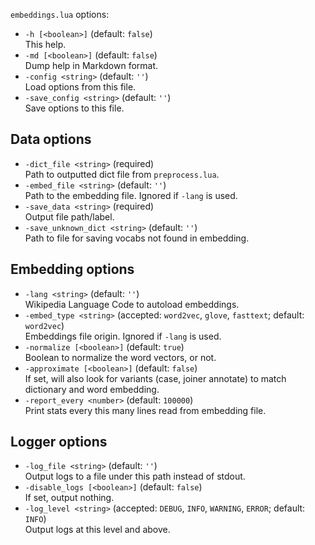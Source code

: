<!--- This file was automatically generated. Do not modify it manually but use the docs/options/generate.sh script instead. -->

`embeddings.lua` options:

* `-h [<boolean>]` (default: `false`)<br/>This help.
* `-md [<boolean>]` (default: `false`)<br/>Dump help in Markdown format.
* `-config <string>` (default: `''`)<br/>Load options from this file.
* `-save_config <string>` (default: `''`)<br/>Save options to this file.

## Data options

* `-dict_file <string>` (required)<br/>Path to outputted dict file from `preprocess.lua`.
* `-embed_file <string>` (default: `''`)<br/>Path to the embedding file. Ignored if `-lang` is used.
* `-save_data <string>` (required)<br/>Output file path/label.
* `-save_unknown_dict <string>` (default: `''`)<br/>Path to file for saving vocabs not found in embedding.

## Embedding options

* `-lang <string>` (default: `''`)<br/>Wikipedia Language Code to autoload embeddings.
* `-embed_type <string>` (accepted: `word2vec`, `glove`, `fasttext`; default: `word2vec`)<br/>Embeddings file origin. Ignored if `-lang` is used.
* `-normalize [<boolean>]` (default: `true`)<br/>Boolean to normalize the word vectors, or not.
* `-approximate [<boolean>]` (default: `false`)<br/>If set, will also look for variants (case, joiner annotate) to match dictionary and word embedding.
* `-report_every <number>` (default: `100000`)<br/>Print stats every this many lines read from embedding file.

## Logger options

* `-log_file <string>` (default: `''`)<br/>Output logs to a file under this path instead of stdout.
* `-disable_logs [<boolean>]` (default: `false`)<br/>If set, output nothing.
* `-log_level <string>` (accepted: `DEBUG`, `INFO`, `WARNING`, `ERROR`; default: `INFO`)<br/>Output logs at this level and above.
